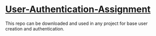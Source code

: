 # [User-Authentication-Assignment](https://github.com/d-r-lenin/user-authentication-assignment)
This repo can be downloaded and used in any project for base user creation and authentication.
